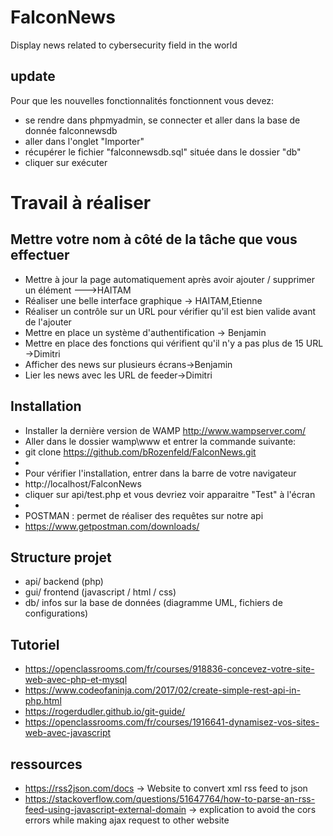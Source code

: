 # FalconNews
Display news related to cybersecurity field in the world 

## update
Pour que les nouvelles fonctionnalités fonctionnent vous devez:
* se rendre dans phpmyadmin, se connecter et aller dans la base de donnée falconnewsdb
* aller dans l'onglet "Importer"
* récupérer le fichier "falconnewsdb.sql" située dans le dossier "db"
* cliquer sur exécuter

# Travail à réaliser
## Mettre votre nom à côté de la tâche que vous effectuer

* Mettre à jour la page automatiquement après avoir ajouter / supprimer un élément --->HAITAM
* Réaliser une belle interface graphique -> HAITAM,Etienne
* Réaliser un contrôle sur un URL pour vérifier qu'il est bien valide avant de l'ajouter
* Mettre en place un système d'authentification -> Benjamin
* Mettre en place des fonctions qui vérifient qu'il n'y a pas plus de 15 URL ->Dimitri
* Afficher des news sur plusieurs écrans->Benjamin
* Lier les news avec les URL de feeder->Dimitri


## Installation
* Installer la dernière version de WAMP http://www.wampserver.com/
* Aller dans le dossier wamp\www et entrer la commande suivante:
* git clone https://github.com/bRozenfeld/FalconNews.git
*
* Pour vérifier l'installation, entrer dans la barre de votre navigateur
* http://localhost/FalconNews
* cliquer sur api/test.php et vous devriez voir apparaitre "Test" à l'écran
*
* POSTMAN : permet de réaliser des requêtes sur notre api
* https://www.getpostman.com/downloads/

## Structure projet
* api/ backend (php)
* gui/ frontend (javascript / html / css)
* db/ infos sur la base de données (diagramme UML, fichiers de configurations)

## Tutoriel 
* https://openclassrooms.com/fr/courses/918836-concevez-votre-site-web-avec-php-et-mysql
* https://www.codeofaninja.com/2017/02/create-simple-rest-api-in-php.html
* https://rogerdudler.github.io/git-guide/
* https://openclassrooms.com/fr/courses/1916641-dynamisez-vos-sites-web-avec-javascript

## ressources
* https://rss2json.com/docs -> Website to convert xml rss feed to json
* https://stackoverflow.com/questions/51647764/how-to-parse-an-rss-feed-using-javascript-external-domain -> explication to avoid the cors errors while making ajax request to other website



